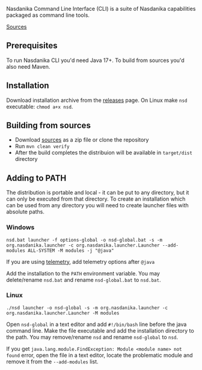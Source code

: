 Nasdanika Command Line Interface (CLI) is a suite of Nasdanika capabilities packaged as command line tools. 

[Sources](https://github.com/Nasdanika/cli) 

## Prerequisites

To run Nasdanika CLI you'd need Java 17+.
To build from sources you'd also need Maven.

## Installation

Download installation archive from the [releases](https://github.com/Nasdanika/cli/releases) page.
On Linux make ``nsd`` executable: ``chmod a+x nsd``.

## Building from sources

* Download [sources](https://github.com/Nasdanika/cli) as a zip file or clone the repository
* Run ``mvn clean verify``
* After the build completes the distribuion will be available in ``target/dist`` directory

## Adding to PATH

The distribution is portable and local - it can be put to any directory, but it can only be executed from that directory.
To create an installation which can be used from any directory you will need to create launcher files with absolute paths.

### Windows

```
nsd.bat launcher -f options-global -o nsd-global.bat -s -m org.nasdanika.launcher -c org.nasdanika.launcher.Launcher --add-modules ALL-SYSTEM -M modules -j "@java"
```

If you are using [telemetry](../core/telemetry/index.html), add telemetry options after ``@java``

Add the installation to the ``PATH`` environment variable. 
You may delete/rename ``nsd.bat`` and rename ``nsd-global.bat`` to ``nsd.bat``. 

### Linux

```
./nsd launcher -o nsd-global -s -m org.nasdanika.launcher -c org.nasdanika.launcher.Launcher -M modules
```

Open ``nsd-global`` in a text editor and add ``#!/bin/bash`` line before the java command line.
Make the file executable and add the installation directory to the path. 
You may remove/rename ``nsd`` and rename ``nsd-global`` to ``nsd``.

If you get ``java.lang.module.FindException: Module <module name> not found`` error, open the file in a text editor, locate the problematic module and remove it from the ``--add-modules`` list.